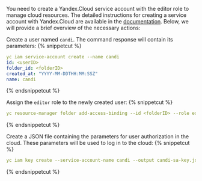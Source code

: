 You need to create a Yandex.Cloud service account with the editor role to manage cloud resources. The detailed instructions for creating a service account with Yandex.Cloud are available in the [documentation](/en/documentation/v1/modules/030-cloud-provider-yandex/environment.html). Below, we will provide a brief overview of the necessary actions:

Create a user named `candi`. The command response will contain its parameters:
{% snippetcut %}
```yaml
yc iam service-account create --name candi
id: <userID>
folder_id: <folderID>
created_at: "YYYY-MM-DDTHH:MM:SSZ"
name: candi
```
{% endsnippetcut %}

Assign the `editor` role to the newly created user:
{% snippetcut %}
```yaml
yc resource-manager folder add-access-binding --id <folderID> --role editor --subject serviceAccount:<userID>
```
{% endsnippetcut %}

Create a JSON file containing the parameters for user authorization in the cloud. These parameters will be used to log in to the cloud:
{% snippetcut %}
```yaml
yc iam key create --service-account-name candi --output candi-sa-key.json
```
{% endsnippetcut %}
